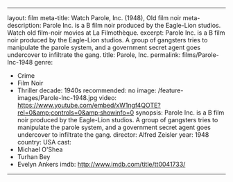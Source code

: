 ---

layout: film
meta-title: Watch Parole, Inc. (1948), Old film noir
meta-description:  Parole Inc. is a B film noir produced by the Eagle-Lion studios. Watch old film-noir movies at La Filmothèque.
excerpt: Parole Inc. is a B film noir produced by the Eagle-Lion studios. A group of gangsters tries to manipulate the parole system, and a government secret agent goes undercover to infiltrate the gang.
title: Parole, Inc.
permalink: films/Parole-Inc-1948
genre:
- Crime
- Film Noir
- Thriller
decade: 1940s
recommended: no
image: /feature-images/Parole-Inc-1948.jpg
video: https://www.youtube.com/embed/xW1ngf4QOTE?rel=0&amp;controls=0&amp;showinfo=0
synopsis: Parole Inc. is a B film noir produced by the Eagle-Lion studios. A group of gangsters tries to manipulate the parole system, and a government secret agent goes undercover to infiltrate the gang.
director: Alfred Zeisler
year: 1948
country: USA
cast:
- Michael O'Shea
- Turhan Bey
- Evelyn Ankers
imdb: http://www.imdb.com/title/tt0041733/

---